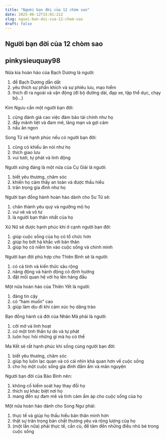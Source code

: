 ```yaml
---
title: "Người bạn đời của 12 chòm sao"
date: 2025-06-12T15:01:21Z
slug: nguoi-ban-doi-cua-12-chom-sao
draft: false
---
```


## Người bạn đời của 12 chòm sao

## pinkysieuquay98

Nửa kia hoàn hảo của Bạch Dương là người:
1. để Bạch Dương dẫn dắt
2. yêu thích sự phấn khích và sự phiêu lưu, mạo hiểm
3. thích đi ra ngoài và vận động (đi bộ đường dài, đạp xe, tập thể dục, chạy bộ…)

Kim Ngưu cần một người bạn đời:
1. cũng đánh giá cao việc đảm bảo tài chính như họ
2. đầy mãnh liệt và đam mê, lãng mạn và gợi cảm
3. nấu ăn ngon

Song Tử sẽ hạnh phúc nếu có người bạn đời:
1. cũng có khiếu ăn nói như họ
2. thích giao lưu
3. vui tươi, tự phát và linh động

Người xứng đáng là một nửa của Cự Giải là người:
1. biết yêu thương, chăm sóc
2. khiến họ cảm thấy an toàn và được thấu hiểu
3. trân trọng gia đình như họ

Người bạn đồng hành hoàn hảo dành cho Sư Tử sẽ:
1. chân thành yêu quý và ngưỡng mộ họ
2. vui vẻ và vô tư
3. là người bạn thân nhất của họ

Xử Nữ sẽ được hạnh phúc khi ở cạnh người bạn đời:
1. giúp cuộc sống của họ có tổ chức hơn
2. giúp họ bớt hà khắc với bản thân
3. giúp họ có niềm tin vào cuộc sống và chính mình

Người bạn đời phù hợp cho Thiên Bình sẽ là người:
1. có cá tính và kiến thức sâu rộng
2. năng động và hành động có định hướng
3. đặt mối quan hệ với họ lên hàng đầu

Một nửa hoàn hảo của Thiên Yết là người:
1. đáng tin cậy
2. có “ham muốn” cao
3. giúp làm dịu đi khi cảm xúc họ dâng trào 

Bạn đồng hành cả đời của Nhân Mã phải là người:
1. cởi mở và linh hoạt
2. có một tinh thần tự do và tự phát
3. luôn học hỏi những gì mà họ có thể

Ma Kết sẽ rất hạnh phúc khi sống cùng người bạn đời:
1. biết yêu thương, chăm sóc
2. giúp họ luôn lạc quan và có cái nhìn khả quan hơn về cuộc sống
3. cho họ một cuộc sống gia đình đầm ấm và mãn nguyện

Người bạn đời của Bảo Bình nên:
1. không cố kiểm soát hay thay đổi họ
2. thích sự khác biệt nơi họ
3. mang đến sự đam mê và tình cảm ấm áp cho cuộc sống của họ

Một nửa hoàn hảo dành cho Song Ngư phải:
1. thực tế và giúp họ thấu hiểu bản thân mình hơn
2. thật sự trân trọng bản chất thương yêu và rộng lượng của họ
3. (một lần nữa) phải thực tế, cần cù, để tâm đến những điều nhỏ bé trong cuộc sống